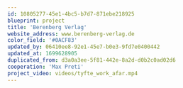 ```yaml
---
id: 10805277-45e1-4bc5-b7d7-871ebe218925
blueprint: project
title: 'Berenberg Verlag'
website_address: www.berenberg-verlag.de
color_field: '#0ACF83'
updated_by: 06410ee8-92e1-45e7-b0e3-9fd7e0400442
updated_at: 1699628905
duplicated_from: d3a0a3ee-5f81-442e-8a2d-d0b2c0ad02d6
cooperation: 'Max Preti'
project_video: videos/tyfte_work_afar.mp4
---
```

